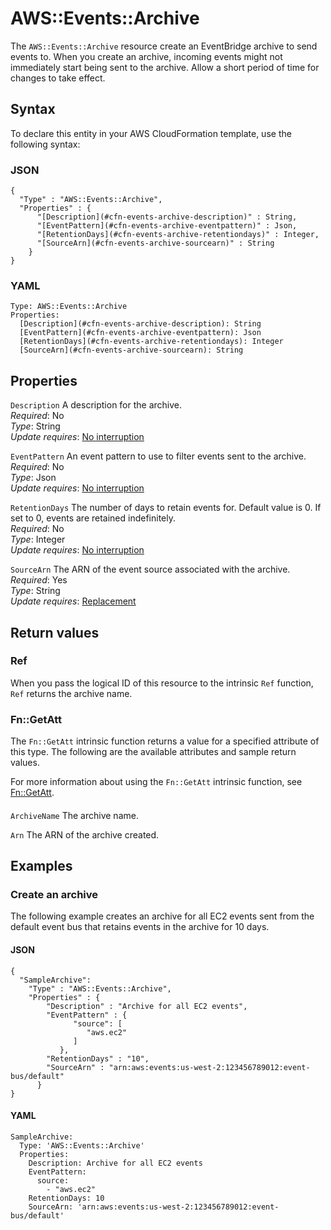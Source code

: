 # AWS::Events::Archive<a name="aws-resource-events-archive"></a>

The `AWS::Events::Archive` resource create an EventBridge archive to send events to\. When you create an archive, incoming events might not immediately start being sent to the archive\. Allow a short period of time for changes to take effect\. 

## Syntax<a name="aws-resource-events-archive-syntax"></a>

To declare this entity in your AWS CloudFormation template, use the following syntax:

### JSON<a name="aws-resource-events-archive-syntax.json"></a>

```
{
  "Type" : "AWS::Events::Archive",
  "Properties" : {
      "[Description](#cfn-events-archive-description)" : String,
      "[EventPattern](#cfn-events-archive-eventpattern)" : Json,
      "[RetentionDays](#cfn-events-archive-retentiondays)" : Integer,
      "[SourceArn](#cfn-events-archive-sourcearn)" : String
    }
}
```

### YAML<a name="aws-resource-events-archive-syntax.yaml"></a>

```
Type: AWS::Events::Archive
Properties: 
  [Description](#cfn-events-archive-description): String
  [EventPattern](#cfn-events-archive-eventpattern): Json
  [RetentionDays](#cfn-events-archive-retentiondays): Integer
  [SourceArn](#cfn-events-archive-sourcearn): String
```

## Properties<a name="aws-resource-events-archive-properties"></a>

`Description`  <a name="cfn-events-archive-description"></a>
A description for the archive\.  
*Required*: No  
*Type*: String  
*Update requires*: [No interruption](https://docs.aws.amazon.com/AWSCloudFormation/latest/UserGuide/using-cfn-updating-stacks-update-behaviors.html#update-no-interrupt)

`EventPattern`  <a name="cfn-events-archive-eventpattern"></a>
An event pattern to use to filter events sent to the archive\.  
*Required*: No  
*Type*: Json  
*Update requires*: [No interruption](https://docs.aws.amazon.com/AWSCloudFormation/latest/UserGuide/using-cfn-updating-stacks-update-behaviors.html#update-no-interrupt)

`RetentionDays`  <a name="cfn-events-archive-retentiondays"></a>
The number of days to retain events for\. Default value is 0\. If set to 0, events are retained indefinitely\.  
*Required*: No  
*Type*: Integer  
*Update requires*: [No interruption](https://docs.aws.amazon.com/AWSCloudFormation/latest/UserGuide/using-cfn-updating-stacks-update-behaviors.html#update-no-interrupt)

`SourceArn`  <a name="cfn-events-archive-sourcearn"></a>
The ARN of the event source associated with the archive\.  
*Required*: Yes  
*Type*: String  
*Update requires*: [Replacement](https://docs.aws.amazon.com/AWSCloudFormation/latest/UserGuide/using-cfn-updating-stacks-update-behaviors.html#update-replacement)

## Return values<a name="aws-resource-events-archive-return-values"></a>

### Ref<a name="aws-resource-events-archive-return-values-ref"></a>

When you pass the logical ID of this resource to the intrinsic `Ref` function, `Ref` returns the archive name\.

### Fn::GetAtt<a name="aws-resource-events-archive-return-values-fn--getatt"></a>

The `Fn::GetAtt` intrinsic function returns a value for a specified attribute of this type\. The following are the available attributes and sample return values\.

For more information about using the `Fn::GetAtt` intrinsic function, see [Fn::GetAtt](https://docs.aws.amazon.com/AWSCloudFormation/latest/UserGuide/intrinsic-function-reference-getatt.html)\.

#### <a name="aws-resource-events-archive-return-values-fn--getatt-fn--getatt"></a>

`ArchiveName`  <a name="ArchiveName-fn::getatt"></a>
The archive name\.

`Arn`  <a name="Arn-fn::getatt"></a>
The ARN of the archive created\.

## Examples<a name="aws-resource-events-archive--examples"></a>

### Create an archive<a name="aws-resource-events-archive--examples--Create_an_archive"></a>

The following example creates an archive for all EC2 events sent from the default event bus that retains events in the archive for 10 days\.

#### JSON<a name="aws-resource-events-archive--examples--Create_an_archive--json"></a>

```
{
  "SampleArchive": 
    "Type" : "AWS::Events::Archive",
    "Properties" : {
        "Description" : "Archive for all EC2 events",
        "EventPattern" : {
              "source": [
                 "aws.ec2"
              ]
           },
        "RetentionDays" : "10",
        "SourceArn" : "arn:aws:events:us-west-2:123456789012:event-bus/default" 
      }
}
```

#### YAML<a name="aws-resource-events-archive--examples--Create_an_archive--yaml"></a>

```
SampleArchive:
  Type: 'AWS::Events::Archive'
  Properties: 
    Description: Archive for all EC2 events
    EventPattern:
      source:
        - "aws.ec2"
    RetentionDays: 10
    SourceArn: 'arn:aws:events:us-west-2:123456789012:event-bus/default'
```

